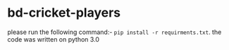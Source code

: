 # bd-cricket-players

please run the following command:- `pip install -r requirments.txt`.
the code was written on python 3.0
